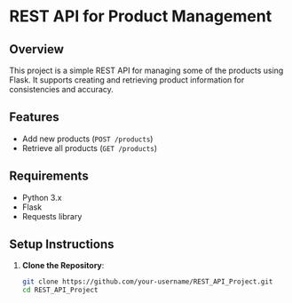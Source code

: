 
# REST API for Product Management

## Overview
This project is a simple REST API for managing some of the  products using Flask. It supports creating and retrieving product information for consistencies and accuracy.

## Features
- Add new products (`POST /products`)
- Retrieve all products (`GET /products`)

## Requirements
- Python 3.x
- Flask
- Requests library

## Setup Instructions

1. **Clone the Repository**:
   ```bash
   git clone https://github.com/your-username/REST_API_Project.git
   cd REST_API_Project
